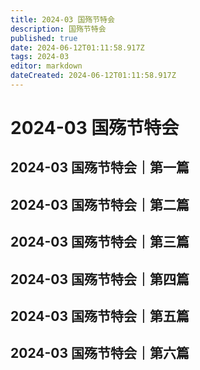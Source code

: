 ```yaml
---
title: 2024-03 国殇节特会
description: 国殇节特会
published: true
date: 2024-06-12T01:11:58.917Z
tags: 2024-03
editor: markdown
dateCreated: 2024-06-12T01:11:58.917Z
---
```


# 2024-03 国殇节特会
## 2024-03 国殇节特会｜第一篇
## 2024-03 国殇节特会｜第二篇
## 2024-03 国殇节特会｜第三篇
## 2024-03 国殇节特会｜第四篇
## 2024-03 国殇节特会｜第五篇
## 2024-03 国殇节特会｜第六篇